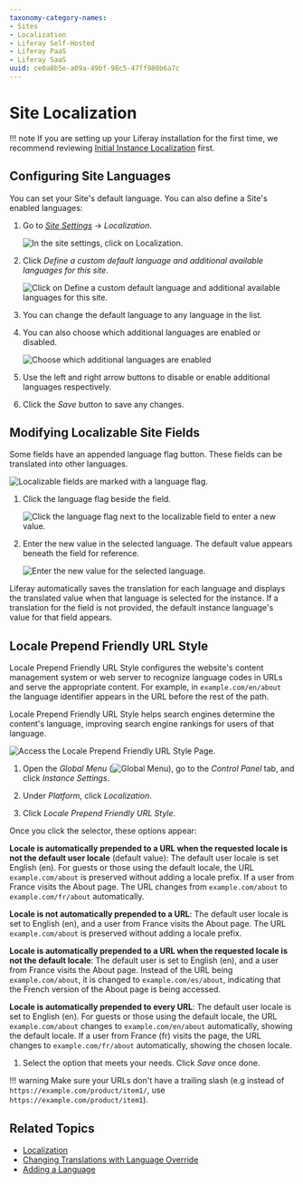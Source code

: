 ```yaml
---
taxonomy-category-names:
- Sites
- Localization
- Liferay Self-Hosted
- Liferay PaaS
- Liferay SaaS
uuid: ce0a8b5e-a09a-49bf-98c5-47ff980b6a7c
---
```


# Site Localization

!!! note
    If you are setting up your Liferay installation for the first time, we recommend reviewing [Initial Instance Localization](../../installation-and-upgrades/setting-up-liferay/initial-instance-localization.md) first.

## Configuring Site Languages

You can set your Site's default language. You can also define a Site's enabled languages:

1. Go to *[Site Settings](./site-settings-ui-reference.md#language)* &rarr; *Localization*.

   ![In the site settings, click on Localization.](./site-localization/images/01.png)

1. Click *Define a custom default language and additional available languages for this site*.

   ![Click on Define a custom default language and additional available languages for this site.](./site-localization/images/02.png)

1. You can change the default language to any language in the list.

1. You can also choose which additional languages are enabled or disabled.

   ![Choose which additional languages are enabled](./site-localization/images/03.png)

1. Use the left and right arrow buttons to disable or enable additional languages respectively.

1. Click the *Save* button to save any changes.

## Modifying Localizable Site Fields

Some fields have an appended language flag button. These fields can be translated into other languages.

![Localizable fields are marked with a language flag.](./site-localization/images/04.png)

1. Click the language flag beside the field.

   ![Click the language flag next to the localizable field to enter a new value.](./site-localization/images/05.png)

1. Enter the new value in the selected language. The default value appears beneath the field for reference.

   ![Enter the new value for the selected language.](./site-localization/images/06.png)

Liferay automatically saves the translation for each language and displays the translated value when that language is selected for the instance. If a translation for the field is not provided, the default instance language's value for that field appears.

## Locale Prepend Friendly URL Style

Locale Prepend Friendly URL Style configures the website's content management system or web server to recognize language codes in URLs and serve the appropriate content. For example, in `example.com/en/about` the language identifier appears in the URL before the rest of the path.

Locale Prepend Friendly URL Style helps search engines determine the content's language, improving search engine rankings for users of that language.

![Access the Locale Prepend Friendly URL Style Page.](./site-localization/images/07.png)

1. Open the *Global Menu* (![Global Menu](../images/icon-applications-menu.png)), go to the *Control Panel* tab, and click *Instance Settings*.

1. Under *Platform*, click *Localization*.

1. Click *Locale Prepend Friendly URL Style*.

Once you click the selector, these options appear:

**Locale is automatically prepended to a URL when the requested locale is not the default user locale** (default value): The default user locale is set English (en). For guests or those using the default locale, the URL `example.com/about` is preserved without adding a locale prefix. If a user from France visits the About page. The URL changes from `example.com/about` to `example.com/fr/about` automatically.

**Locale is not automatically prepended to a URL**: The default user locale is set to English (en), and a user from France visits the About page. The URL `example.com/about` is preserved without adding a locale prefix.

**Locale is automatically prepended to a URL when the requested locale is not the default locale**: The default user is set to English (en), and a user from France visits the About page. Instead of the URL being `example.com/about`, it is changed to `example.com/es/about`, indicating that the French version of the About page is being accessed.

<!-- The above definition doesn't make sense. If the default user is set to English, and somebody from France accesses the page, why would it switch to Spanish? Also, you need to determine what the difference is between the first option and this one. The only difference in the name of the option is the word "user." I verified this is indeed what's in the user interface, which is clear as mud (that's an English expression to indicate it's not clear). 

Can you get clarification from the Product team on what these options mean? Otherwise, I wordsmithed everything, and this PR would be ready except for this.

-Rich 

-->

**Locale is automatically prepended to every URL**: The default user locale is set to English (en). For guests or those using the default locale, the URL `example.com/about` changes to `example.com/en/about` automatically, showing the default locale. If a user from France (fr) visits the page, the URL changes to `example.com/fr/about` automatically, showing the chosen locale.

1. Select the option that meets your needs. Click *Save* once done.

!!! warning
    Make sure your URLs don't have a trailing slash (e.g instead of `https://example.com/product/item1/`, use `https://example.com/product/item1`). 
    
## Related Topics

- [Localization](../../system-administration/configuring-liferay/virtual-instances/localization.md)
- [Changing Translations with Language Override](../../system-administration/configuring-liferay/changing-translations-with-language-override.md)
- [Adding a Language](../../liferay-development/liferay-internals/extending-liferay/customizing-localization/adding-a-language.md)
